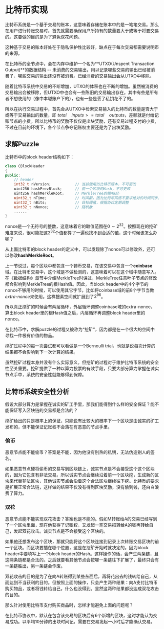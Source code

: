 # 比特币实现  

比特币系统是一个基于交易的账本，这意味着存储在账本中的是一笔笔交易。那么在用户进行转账交易时，首先就需要确保用户所持有的数量要大于或等于将要交易的。这要做的目的是为了避免双花问题。  

这种基于交易的账本好处在于隐私保护性比较好，缺点在于每次交易都需要说明币的来源。  

在比特币的全节点中，会在内存中维护一个名为**UTXO(Unspent Transaction Output)**的数据结构 -- 未消费的交易输出，用以记录哪些交易的输出已经被消费了，哪些交易的输出还没有被消费。已经消费的交易输出会从UTXO中移除。  

随着比特币系统中交易的不断增加，UTXO的体积也在不断的增加。虽然被消费的交易输出会被移除，但UTXO中也会有一些陈旧的交易输出存在。其中有些是所有者不想使用的（像中本聪账户下的），也有一些是丢了私钥花不了的。

所以在执行交易过程中，首先会从UTXO中检索交易输入的比特币的数量是否大于或等于交易输出的数量，即 $total \quad inputs >= total \quad outputs$，差额就是付给记账节点的小费。所以比特币的奖励不仅仅是出块奖励，还有交易过程支付的小费，不过在目前的环境下，各个节点争夺记账权主要还是为了出块奖励。  
  
## 求解Puzzle  

比特币中的block header结构如下：  

``` c++
class CBlockHeader
{
public:
    // header
    int32_t nVersion;           // 当前使用的比特币版本，不可更改
    uint256 hashPrevBlock;      // 前一个区块的Hash，不可更改
    uint256 hashMerkleRoot;     // MerkleTree的根Hash
    uint32_t nTime;             // 时间戳，因为比特币网络不要求绝对的时间同步，所以这个值可以小范围的调整
    uint32_t nBits;             // 目标阈值，根据协议定期调整
    uint32_t nNonce;            // 随机数
    ......
}
```  

nonce是一个无符号的整数，这意味着它的取值范围在$0 \sim 2^{32}$。按照现在的挖矿难度来说，很可能把这$2^{32}$个值都算了一遍也找不到合适的值，这个时候该怎么办呢？  

从上面比特币的block header的定义中，可以发现除了nonce可以修改外，还可以修改**hashMerkleRoot**。  

上一节说过，每个区块中都包含一个铸币交易，在该交易中包含一个**coinbase**域。在比特币交易中，这个域是不做检测的，这意味着可以在这个域中随意写入。在《数据结构》章节中介绍MerkleTree时讲过，MerkleTree任意叶子节点的修改都会影响到MerkleTree的根Hash值。因此，当block header中的4个字节的nonce不够用的时候，可以使用其它字节，比如将coinbase域的前8个字节当做*extra-nonce*来使用，这样搜素空间就扩展到了$2^{96}$。  

所以真正挖矿的时候会有两层循环，外层循环调整coinbase域的extra-nonce，算出block header里的根Hash值之后，内层循环再调整block header里的nonce。  

在比特币中，求解puzzle的过程又被称为“挖矿”，因为都是在一个很大的空间中寻找一件极有价值的物品。  

挖矿过程中的每一次尝试都可以看做是一个Bernoulli trial，也就是说每次计算的结果都不会影响到下一次计算的结果。  

虽然挖矿过程本身并没有什么实际意义，但挖矿的过程对于维护比特币系统的安全性至关重要。挖矿提供了一种以算力投票的有效手段，只要大部分算力掌握在诚实节点手中，系统的安全性就能够得到保障。  

## 比特币系统安全性分析  

假设大部分算力是掌握在诚实的矿工手里，那我们能得到什么样的安全保证？能不能保证写入区块链的交易都是合法的？  

挖矿给出的只是概率上的保证，只能说有比较大的概率下一个区块是由诚实的矿工发布的，但不能保证记账权不会落在有恶意的节点手里。  

### 偷币  

恶意节点能不能偷币？答案是不能，因为他没有别热的私钥，无法伪造别人的签名。  

如果恶意节点硬将偷币的交易写到区块链上，诚实节点是不会接受这个这个区块的，因为它包含有非法交易。所以诚实节点会继续沿着前一个区块挖，生成新的区块来代替非法区块，其他诚实节点会沿着这个合法区块继续往下挖。比特币的要求是扩展正常合法链，这样做的结果不仅没有得到区块奖励，没有偷到钱，还白白浪费了算力。  

### 双花  

恶意节点能不能实现双花攻击？答案也是不能的。假如M转账给A的交易已经写到了一个区块里面，现在他获得了记账权，又发起一笔交易把转给A的钱再转给自己，发起双花攻击。诚实节点是不会接受这个区块的。   

如果他还想发布这个区块，那就只能将这个区块连接到记录上次转账交易区块的前一个区块。而区块要插在哪个位置，这是在挖矿开始时就决定的，因为block header中要填写上一个block header的Hash。这样操作的话，会产生两条链，且这两条链都是合法的。之后就要看其他节点会按哪一条链往下扩展了，最终只会有一条链胜出，另一条链会作废。  

双花攻击的目的是为了在向A转账得到某些东西后，再将花出去的钱转给自己，从而达到不当获利的目的。但按照上面的操作，只会产生两种结果：向A支付比特币购买物品，或者将钱转给自己，什么也没得到。显然这两种结果都没达成双花攻击的目的。  

那么针对使用比特币支付购买商品时，怎样才能避免上面的问题呢？  

在比特币协议中，默认在包含该交易的区块后有6个新增的区块，这时才能认为交易成功。以平均10分钟的出块时间记，需要在交易发起一小时后才能确认交易。